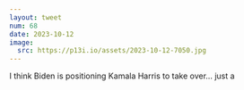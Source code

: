 ```yaml
---
layout: tweet
num: 68
date: 2023-10-12
image:
  src: https://p13i.io/assets/2023-10-12-7050.jpg
---
```


I think Biden is positioning Kamala Harris to take over… just a
